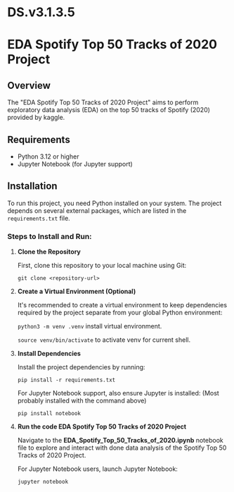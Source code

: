# DS.v3.1.3.5
# EDA Spotify Top 50 Tracks of 2020 Project

## Overview

The "EDA Spotify Top 50 Tracks of 2020 Project" aims to perform exploratory data analysis (EDA) on the top 50 tracks of Spotify (2020) provided by kaggle.

## Requirements

- Python 3.12 or higher
- Jupyter Notebook (for Jupyter support)

## Installation

To run this project, you need Python installed on your system. The project depends on several external packages, which are listed in the `requirements.txt` file.

### Steps to Install and Run:

1. **Clone the Repository**

    First, clone this repository to your local machine using Git:

    `git clone <repository-url>`


2. **Create a Virtual Environment (Optional)**

    It's recommended to create a virtual environment to keep dependencies required by the project separate from your global Python environment:

    `python3 -m venv .venv` install virtual environment.

    `source venv/bin/activate` to activate venv for current shell.


3. **Install Dependencies**

    Install the project dependencies by running:

    `pip install -r requirements.txt`

    For Jupyter Notebook support, also ensure Jupyter is installed: (Most probably installed with the command above)

    `pip install notebook`


4. **Run the code EDA Spotify Top 50 Tracks of 2020 Project**

    Navigate to the **EDA_Spotify_Top_50_Tracks_of_2020.ipynb** notebook file to explore and interact with done data analysis of the Spotify Top 50 Tracks of 2020 Project.


    For Jupyter Notebook users, launch Jupyter Notebook:

    `jupyter notebook`



